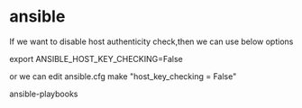 # ansible
If we want to disable host authenticity check,then we can use below options 

export ANSIBLE_HOST_KEY_CHECKING=False

or we can edit ansible.cfg make "host_key_checking = False"

ansible-playbooks
